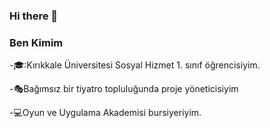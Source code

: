 ### Hi there 👋


### Ben Kimim
-:mortar_board::Kırıkkale Üniversitesi Sosyal Hizmet 1. sınıf öğrencisiyim.

-:performing_arts:Bağımsız bir tiyatro topluluğunda proje yöneticisiyim 

-:computer:Oyun ve Uygulama Akademisi bursiyeriyim.


